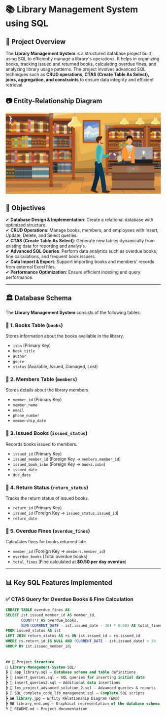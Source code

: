 # 📚 Library Management System using SQL  

## 📌 Project Overview  

The **Library Management System** is a structured database project built using SQL to efficiently manage a library's operations. It helps in organizing books, tracking issued and returned books, calculating overdue fines, and analyzing library usage patterns. The project involves advanced SQL techniques such as **CRUD operations, CTAS (Create Table As Select), joins, aggregation, and constraints** to ensure data integrity and efficient retrieval.  

## 📷 Entity-Relationship Diagram
![Library ERD](https://raw.githubusercontent.com/Imadmirza/Library-Management-System-using-SQL/master/library.jpg)

## 🎯 Objectives  

✔ **Database Design & Implementation**: Create a relational database with optimized structure.  
✔ **CRUD Operations**: Manage books, members, and employees with Insert, Update, Delete, and Select queries.  
✔ **CTAS (Create Table As Select)**: Generate new tables dynamically from existing data for reporting and analysis.  
✔ **Advanced SQL Queries**: Perform data analytics such as overdue books, fine calculations, and frequent book issuers.  
✔ **Data Import & Export**: Support importing books and members' records from external Excel files.  
✔ **Performance Optimization**: Ensure efficient indexing and query performance.  

---

## 🏛️ Database Schema  

The **Library Management System** consists of the following tables:  

### 📌 **1. Books Table (`books`)**  
Stores information about the books available in the library.  
- `isbn` (Primary Key)  
- `book_title`  
- `author`  
- `genre`  
- `status` (Available, Issued, Damaged, Lost)  

### 📌 **2. Members Table (`members`)**  
Stores details about the library members.  
- `member_id` (Primary Key)  
- `member_name`  
- `email`  
- `phone_number`  
- `membership_date`  

### 📌 **3. Issued Books (`issued_status`)**  
Records books issued to members.  
- `issued_id` (Primary Key)  
- `issued_member_id` (Foreign Key → `members.member_id`)  
- `issued_book_isbn` (Foreign Key → `books.isbn`)  
- `issued_date`  
- `due_date`  

### 📌 **4. Return Status (`return_status`)**  
Tracks the return status of issued books.  
- `return_id` (Primary Key)  
- `issued_id` (Foreign Key → `issued_status.issued_id`)  
- `return_date`  

### 📌 **5. Overdue Fines (`overdue_fines`)**  
Calculates fines for books returned late.  
- `member_id` (Foreign Key → `members.member_id`)  
- `overdue_books` (Total overdue books)  
- `total_fines` (Fine calculated at **$0.50 per day overdue**)  

---

## 📊 Key SQL Features Implemented  

### ✅ **CTAS Query for Overdue Books & Fine Calculation**  
```sql
CREATE TABLE overdue_fines AS  
SELECT ist.issued_member_id AS member_id,  
       COUNT(*) AS overdue_books,  
       SUM((CURRENT_DATE - ist.issued_date - 30) * 0.50) AS total_fines  
FROM issued_status AS ist  
LEFT JOIN return_status AS rs ON ist.issued_id = rs.issued_id  
WHERE rs.return_id IS NULL AND (CURRENT_DATE - ist.issued_date) > 30  
GROUP BY ist.issued_member_id;


## 📁 Project Structure
📂 Library-Management-System-SQL/
┣ 📜 app_library.sql – Database schema and table definitions
┣ 📜 insert_queries.sql – SQL queries for inserting initial data
┣ 📜 insert_queries2.sql – Additional data insertions
┣ 📜 lms_project_advanced_solution_2.sql – Advanced queries & reports
┣ 📜 SQL_complete_code_lib_management.sql – Complete SQL scripts
┣ 🖼️ library.jpg – Entity Relationship Diagram (ERD)
┣ 🖼️ library_erd.png – Graphical representation of the database schema
┗ 📜 README.md – Project documentation


